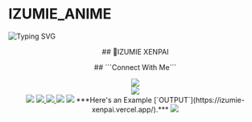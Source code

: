 
# IZUMIE_ANIME


![Typing SVG](https://readme-typing-svg.demolab.com?font=Ribeye&size=50&pause=1000&color=3F00FF&center=true&width=900&height=100&lines=INTRO-WEBSITE;%20WEBSITE;%20Developed%20By%20IZUMIE%20XENPAI)
<p align="center">
## 🎯IZUMIE XENPAI
  <div align="center">
## ```Connect With Me```
<p align="center">
<a href="https://youtube.com/@IZUMIE_"><img src="https://img.shields.io/badge/YouTube-ff0000?style=for-the-badge&logo=youtube&logoColor=ff000000&link=https://youtube.com/IZUMIE_" /><br>
<a href="https://chat.whatsapp.com/Krn1VGvyWqP5brTWbNoZsp"><img src="https://img.shields.io/badge/WhatsApp Group-25D366?style=for-the-badge&logo=whatsapp&logoColor=white" /><br>
<a href="https://t.me/IZUMIE_XENPAI"><img src="https://img.shields.io/badge/Telegram-00FFFF?style=for-the-badge&logo=telegram&logoColor=white" /></a>
<a href="https://chat.whatsapp.com/BMteXcNZwX0IEOd0MeSaHO"><img src="https://img.shields.io/badge/WhatsApp Group-25D366?style=for-the-badge&logo=whatsapp&logoColor=white" /> </a>
<a href="https://www.instagram.com/shammee_m"><img src="https://img.shields.io/badge/Instagram-A020F0?style=for-the-badge&logo=instagram&logoColor=white" /> </a>
  <a><img src='https://i.imgur.com/LyHic3i.gif'/></a>
<a><img src='https://i.imgur.com/LyHic3i.gif'/></a>
***Here's an Example [`OUTPUT`](https://izumie-xenpai.vercel.app/).***
<a><img src='https://i.imgur.com/LyHic3i.gif'/></a>
</p>
  
